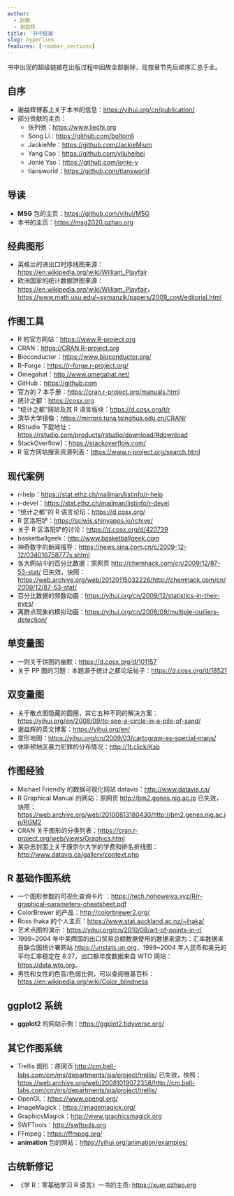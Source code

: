 ```yaml
---
author: 
  - 赵鹏
  - 谢益辉
title: '书中链接'
slug: hyperlink
features: [-number_sections]
---
```


书中出现的超级链接在出版过程中因故全部删除，现按章节先后顺序汇总于此。

## 自序

- 谢益辉博客上关于本书的信息：<https://yihui.org/cn/publication/>
- 部分贡献的主页：
  - 张列弛：<https://www.liechi.org>
  - Song Li：<https://github.com/boltomli>
  - JackieMe：<https://github.com/JackieMium>
  - Yang Cao：<https://github.com/yiluheihei>
  - Jonie Yao：<https://github.com/jonie-y>
  - tiansworld：<https://github.com/tiansworld>

## 导读

- **MSG** 包的主页：<https://github.com/yihui/MSG>
- 本书的主页：<https://msg2020.pzhao.org>

## 经典图形

- 英格兰的进出口时序线图来源： <https://en.wikipedia.org/wiki/William_Playfair>
- 欧洲国家的统计数据饼图来源：<https://en.wikipedia.org/wiki/William_Playfair>，<https://www.math.usu.edu/~symanzik/papers/2009_cost/editorial.html>

## 作图工具

- R 的官方网站：<https://www.R-project.org>
- CRAN：<https://CRAN.R-project.org>
- Bioconductor：<https://www.bioconductor.org/>
- R-Forge：<https://r-forge.r-project.org/>
- Omegahat：<http://www.omegahat.net/>
- GitHub：<https://github.com>
- 官方的 7 本手册：<https://cran.r-project.org/manuals.html>
- 统计之都：<https://cosx.org>
- “统计之都”网站及其 R 语言版块：<https://d.cosx.org/t/r>
- 清华大学镜像：<https://mirrors.tuna.tsinghua.edu.cn/CRAN/>
- RStudio 下载地址：<https://rstudio.com/products/rstudio/download/#download>
- StackOverflow]：<https://stackoverflow.com/>
- R 官方网站搜索资源列表：<https://www.r-project.org/search.html>

## 现代案例

- r-help：<https://stat.ethz.ch/mailman/listinfo/r-help>
- r-devel：<https://stat.ethz.ch/mailman/listinfo/r-devel>
- “统计之都”的 R 语言论坛：<https://d.cosx.org/>
- R 区洛阳铲：<https://sciwis.shinyapps.io/rchive/>
- 关于 R 区洛阳铲的讨论：<https://d.cosx.org/d/420739>
- basketballgeek：<http://www.basketballgeek.com>
- 神奇数字的新闻报导：<https://news.sina.com.cn/c/2009-12-12/034016758777s.shtml>
- 各大网站中的百分比数据：原网页 <http://chemhack.com/cn/2009/12/87-53-stat/> 已失效，快照：<https://web.archive.org/web/20120115032226/http://chemhack.com/cn/2009/12/87-53-stat/>
- 百分比数据的频数动画：<https://yihui.org/cn/2009/12/statistics-in-their-eyes/>
- 离群点现象的模拟动画：<https://yihui.org/cn/2008/09/multiple-outliers-detection/>

## 单变量图

- 一则关于饼图的幽默：<https://d.cosx.org/d/101157>
- 关于 PP 图的习题：本题源于统计之都论坛帖子：<https://d.cosx.org/d/18521>

## 双变量图

- 关于散点图隐藏的圆圈，其它五种不同的解决方案：<https://yihui.org/en/2008/09/to-see-a-circle-in-a-pile-of-sand/>
- 谢益辉的英文博客：<https://yihui.org/en/>
- 变形地图：<https://yihui.org/cn/2009/03/cartogram-as-special-maps/>
- 休斯顿地区暴力犯罪的分布情况：<http://1t.click/Ksb>

## 作图经验

- Michael Friendly 的数据可视化网站 datavis：<http://www.datavis.ca/>
- R Graphical Manual 的网站：原网页 <http://bm2.genes.nig.ac.jp> 已失效，快照：<https://web.archive.org/web/20100813180430/http://bm2.genes.nig.ac.jp/RGM2>
- CRAN 关于图形的分类列表：<https://cran.r-project.org/web/views/Graphics.html>
- 某杂志封面上关于康奈尔大学的学费和排名折线图：<http://www.datavis.ca/gallery/context.php>

## R 基础作图系统

- 一个图形参数的可视化查询卡片 ：<https://tech.hohoweiya.xyz/R/r-graphical-parameters-cheatsheet.pdf>
- ColorBrewer 的产品：<http://colorbrewer2.org/>
- Ross Ihaka 的个人主页：<https://www.stat.auckland.ac.nz/~ihaka/>
- 艺术点图的演示：<https://yihui.org/cn/2010/08/art-of-points-in-r/>
- 1999\~2004 年中美两国的出口贸易总额数据使用的数据来源为：汇率数据来自联合国统计署网站 <https://unstats.un.org>，1999\~2004 年人民币和美元的平均汇率稳定在 8.27，出口额年度数据来自 WTO 网站：<https://data.wto.org>。
- 男性和女性的色盲/色弱比例，可以查阅维基百科：<https://en.wikipedia.org/wiki/Color_blindness>

## ggplot2 系统

- **ggplot2** 的网站示例：<https://ggplot2.tidyverse.org/>

## 其它作图系统

- Trellis 图形：原网页 <http://cm.bell-labs.com/cm/ms/departments/sia/project/trellis/> 已失效，快照：<https://web.archive.org/web/20081019072358/http://cm.bell-labs.com/cm/ms/departments/sia/project/trellis/>
- OpenGL：<https://www.opengl.org/>
- ImageMagick：<https://imagemagick.org/>
- GraphicsMagick：<http://www.graphicsmagick.org>
- SWFTools：<http://swftools.org>
- FFmpeg：<https://ffmpeg.org/>
- **animation** 包的网站：<https://yihui.org/animation/examples/>

## 古统新修记

- 《学 R：零基础学习 R 语言》一书的主页: <https://xuer.pzhao.org>
